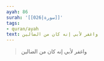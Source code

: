 ```yaml
---
ayah: 86
surah: '[[026|سورة]]'
tags:
- quran/ayah
text: واغفر لأبي إنه كان من الضالين
---
```

> واغفر لأبي إنه كان من الضالين
